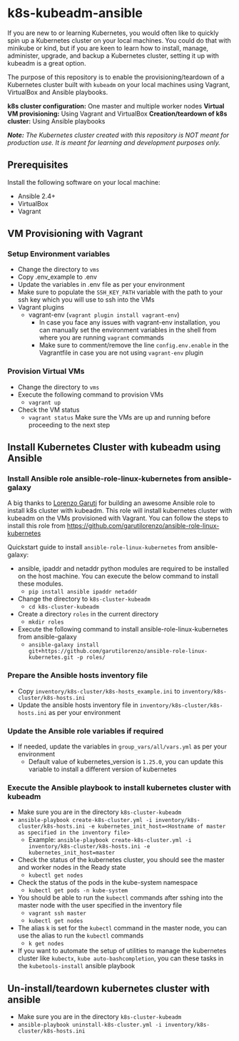 # k8s-kubeadm-ansible
If you are new to or learning Kubernetes, you would often like to quickly spin up a Kubernetes cluster on your local machines. You could do that with minikube or kind, but if you are keen to learn how to install, manage, administer, upgrade, and backup a Kubernetes cluster, setting it up with kubeadm is a great option.

The purpose of this repository is to enable the provisioning/teardown of a Kubernetes cluster built with `kubeadm` on your local machines using Vagrant, VirtualBox and Ansible playbooks.

**k8s cluster configuration:** One master and multiple worker nodes
**Virtual VM provisioning:** Using Vagrant and VirtualBox
**Creation/teardown of k8s cluster:** Using Ansible playbooks

_**Note:** The Kubernetes cluster created with this repository is NOT meant for production use. It is meant for learning and development purposes only._ 

## Prerequisites
Install the following software on your local machine:
- Ansible 2.4+
- VirtualBox
- Vagrant

## VM Provisioning with Vagrant
### Setup Environment variables
- Change the directory to `vms`
- Copy .env_example to .env
- Update the variables in .env file as per your environment
- Make sure to populate the `SSH_KEY_PATH` variable with the path to your ssh key which you will use to ssh into the VMs
- Vagrant plugins
  - vagrant-env (`vagrant plugin install vagrant-env`) 
    - In case you face any issues with vagrant-env installation, you can manually set the environment variables in the shell from where you are running `vagrant` commands
    - Make sure to comment/remove the line `config.env.enable` in the Vagrantfile in case you are not using `vagrant-env` plugin

### Provision Virtual VMs
- Change the directory to `vms`
- Execute the following command to provision VMs
  - `vagrant up`
- Check the VM status
  - `vagrant status`
Make sure the VMs are up and running before proceeding to the next step

## Install Kubernetes Cluster with kubeadm using Ansible
### Install Ansible role ansible-role-linux-kubernetes from ansible-galaxy
A big thanks to [Lorenzo Garuti](https://github.com/garutilorenzo) for building an awesome Ansible role to install k8s cluster with kubeadm.
This role will install kubernetes cluster with kubeadm on the VMs provisioned with Vagrant. 
You can follow the steps to install this role from https://github.com/garutilorenzo/ansible-role-linux-kubernetes

Quickstart guide to install `ansible-role-linux-kubernetes` from ansible-galaxy:
- ansible, ipaddr and netaddr python modules are required to be installed on the host machine. You can execute the below command to install these modules.
  - `pip install ansible ipaddr netaddr`
- Change the directory to `k8s-cluster-kubeadm`
  - `cd k8s-cluster-kubeadm`
- Create a directory `roles` in the current directory
  - `mkdir roles`
- Execute the following command to install ansible-role-linux-kubernetes from ansible-galaxy
  - `ansible-galaxy install git+https://github.com/garutilorenzo/ansible-role-linux-kubernetes.git -p roles/`

### Prepare the Ansible hosts inventory file
- Copy `inventory/k8s-cluster/k8s-hosts_example.ini` to `inventory/k8s-cluster/k8s-hosts.ini`
- Update the ansible hosts inventory file in `inventory/k8s-cluster/k8s-hosts.ini` as per your environment

### Update the Ansible role variables if required 
- If needed, update the variables in `group_vars/all/vars.yml` as per your environment
  - Default value of kubernetes_version is `1.25.0`, you can update this variable to install a different version of kubernetes

### Execute the Ansible playbook to install kubernetes cluster with kubeadm
- Make sure you are in the directory `k8s-cluster-kubeadm`
- `ansible-playbook create-k8s-cluster.yml -i inventory/k8s-cluster/k8s-hosts.ini -e kubernetes_init_host=<Hostname of master as specified in the inventory file>`
  - Example: `ansible-playbook create-k8s-cluster.yml -i inventory/k8s-cluster/k8s-hosts.ini -e kubernetes_init_host=master`
- Check the status of the kubernetes cluster, you should see the master and worker nodes in the Ready state
  - `kubectl get nodes`
- Check the status of the pods in the kube-system namespace
  - `kubectl get pods -n kube-system`
- You should be able to run the `kubectl` commands after sshing into the master node with the user specified in the inventory file
  - `vagrant ssh master`
  - `kubectl get nodes`
- The alias `k` is set for the `kubectl` command in the master node, you can use the alias to run the `kubectl` commands
  - `k get nodes`
- If you want to automate the setup  of utilities to manage the kubernetes cluster like `kubectx`, `kube auto-bashcompletion`, you can these tasks in the `kubetools-install` ansible playbook

## Un-install/teardown kubernetes cluster with ansible
- Make sure you are in the directory `k8s-cluster-kubeadm`
- `ansible-playbook uninstall-k8s-cluster.yml -i inventory/k8s-cluster/k8s-hosts.ini`